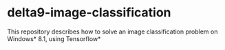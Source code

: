 # delta9-image-classification
This repository describes how to solve an image classification problem on Windows* 8.1, using Tensorflow*

